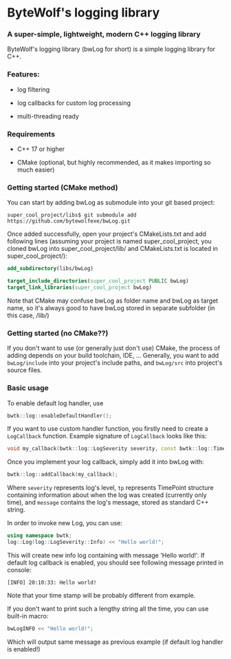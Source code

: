 # ByteWolf's logging library

### A super-simple, lightweight, modern C++ logging library

ByteWolf's logging library (bwLog for short)
is a simple logging library for C++.

### Features:

- log filtering

- log callbacks for custom log processing

- multi-threading ready

### Requirements

- C++ 17 or higher

- CMake (optional, but highly recommended,
as it makes importing so much easier)


### Getting started (CMake method)

You can start by adding bwLog as submodule into your git
based project:

```
super_cool_project/libs$ git submodule add https://github.com/bytewolfexe/bwLog.git
```

Once added successfully, open your project's
CMakeLists.txt and add following lines
(assuming your project is named super_cool_project, you cloned bwLog into super_cool_project/lib/ 
and CMakeLists.txt is located in super_cool_project/):

```cmake
add_subdirectory(libs/bwLog)

target_include_directories(super_cool_project PUBLIC bwLog)
target_link_libraries(super_cool_project bwLog)
```

Note that CMake may confuse bwLog as folder name and bwLog
as target name, so it's always good to have bwLog
stored in separate subfolder
(in this case, /lib/)

### Getting started (no CMake??)

If you don't want to use (or generally just don't use)
CMake, the process of adding depends on your build toolchain, IDE, ...
Generally, you want to add `bwLog/include` into
your project's include paths, and `bwLog/src` into
project's source files. 


### Basic usage

To enable default log handler, use

```c++
bwtk::log::enableDefaultHandler();
```

If you want to use custom handler function, you firstly
need to create a `LogCallback` function.
Example signature of `LogCallback` looks like this:

```c++
void my_callback(bwtk::log::LogSeverity severity, const bwtk::log::TimePoint& tp, const std::string& message);
```

Once you implement your log callback, simply add it 
into bwLog with:

```c++
bwtk::log::addCallback(my_callback);
```

Where `severity` represents log's level, `tp` 
represents TimePoint structure containing information
about when the log was created (currently only time),
and `message` contains the log's message, stored
as standard C++ string.

In order to invoke new Log, you can use:

```c++
using namespace bwtk;
log::Log(log::LogSeverity::Info) << "Hello world!";
```

This will create new info log containing with message
'Hello world!'. If default log callback is enabled, you should see following
message printed in console:

```
[INFO] 20:10:33: Hello world!
```

Note that your time stamp will be probably different from example.

If you don't want to print such a lengthy string all the time,
you can use built-in macro:

```c++
bwLogINFO << "Hello world!";
```

Which will output same message as previous example
(if default log handler is enabled!)